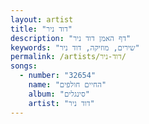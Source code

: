 ```yaml
---
layout: artist
title: "דוד ניר"
description: "דף האמן דוד ניר"
keywords: "שירים, מוזיקה, דוד ניר"
permalink: /artists/דוד-ניר/
songs:
  - number: "32654"
    name: "החיים חולפים"
    album: "סינגלים"
    artist: "דוד ניר"
---
```

